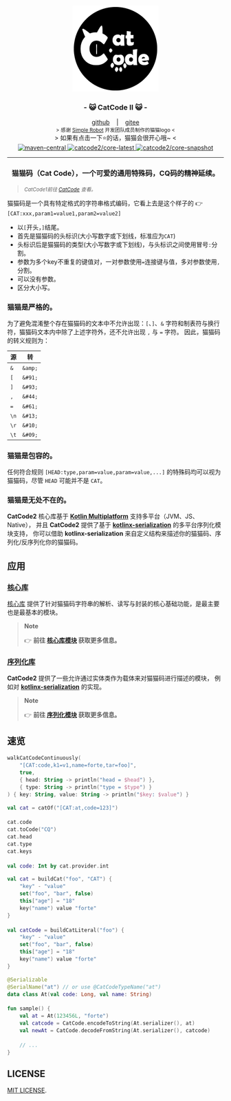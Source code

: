 <div align="center">
    <img src="./.catcode2/logo.png" alt="catcode logo"/>
    <h3>
        - 😺 CatCode Ⅱ 😺 -
    </h3>
    <span>
        <a href="https://github.com/ForteScarlet/CatCode2" target="_blank">github</a>
    </span> 
    &nbsp;&nbsp; | &nbsp;&nbsp;
    <span>
        <a href="https://gitee.com/ForteScarlet/CatCode2" target="_blank">gitee</a>
    </span> <br />
    <small> &gt; 感谢 <a href="https://github.com/ForteScarlet/simpler-robot" target="_blank">Simple Robot</a> 开发团队成员制作的猫猫logo &lt; </small> <br />
    &gt; 如果有点击一下⭐的话，猫猫会很开心哦~ &lt; <br />
    <a href="https://repo1.maven.org/maven2/love/forte/catcode2/" target="_blank" >
        <img src="https://img.shields.io/maven-central/v/love.forte.catcode2/catcode2-core" alt="maven-central" />
    </a>
    <a href="https://www.npmjs.com/package/@catcode2/core" target="_blank" >
            <img src="https://img.shields.io/npm/v/@catcode2/core/latest" alt="catcode2/core-latest" />
    </a>
    <a href="https://www.npmjs.com/package/@catcode2/core" target="_blank" >
        <img src="https://img.shields.io/npm/v/@catcode2/core/snapshot" alt="catcode2/core-snapshot" />
    </a>
</div>

*****

<div align="center">
    <h3>
        猫猫码（Cat Code），一个可爱的通用特殊码，CQ码的精神延续。
    </h3>
</div>   

> <small><i>CatCode1前往 [CatCode](https://github.com/ForteScarlet/CatCode) 查看。</i></small>

猫猫码是一个具有特定格式的字符串格式编码，它看上去是这个样子的 👉 `[CAT:xxx,param1=value1,param2=value2]`

- 以`[`开头，`]`结尾。
- 首先是猫猫码的头标识(大小写数字或下划线，标准应为`CAT`)
- 头标识后是猫猫码的类型(大小写数字或下划线)，与头标识之间使用冒号`:`分割。
- 参数为多个key不重复的键值对，一对参数使用`=`连接键与值，多对参数使用`,`分割。
- 可以没有参数。
- 区分大小写。

### **猫猫是严格的。**

为了避免混淆整个存在猫猫码的文本中不允许出现：`[`、`]`、`&`
字符和制表符与换行符，猫猫码文本内中除了上述字符外，还不允许出现 `,` 与 `=` 字符。
因此，猫猫码的转义规则为：

| 源    | 转       |
|------|---------|
| `&`  | `&amp;` |
| `[`  | `&#91;` |
| `]`  | `&#93;` |
| `,`  | `&#44;` |
| `=`  | `&#61;` |
| `\n` | `&#13;` |
| `\r` | `&#10;` |
| `\t` | `&#09;` |


### **猫猫是包容的。**

任何符合规则 `[HEAD:type,param=value,param=value,...]` 的特殊码均可以视为猫猫码，尽管 `HEAD` 可能并不是 `CAT`。

### **猫猫是无处不在的。**

**CatCode2** 核心库基于 [**Kotlin Multiplatform**](https://kotlinlang.org/docs/multiplatform.html) 支持多平台（JVM、JS、Native），
并且 **CatCode2** 提供了基于 [**kotlinx-serialization**](https://github.com/Kotlin/kotlinx.serialization) 的多平台序列化模块支持，
你可以借助 **kotlinx-serialization** 来自定义结构来描述你的猫猫码、序列化/反序列化你的猫猫码。

## 应用

### [核心库](catcode2-core)

[核心库](catcode2-core) 提供了针对猫猫码字符串的解析、读写与封装的核心基础功能，是最主要也是最基本的模块。

> **Note**
> 
> 👉 **前往 [核心库模块](catcode2-core) 获取更多信息。**

### [序列化库](catcode2-serialization)

**CatCode2** 提供了一些允许通过实体类作为载体来对猫猫码进行描述的模块，
例如对 [**kotlinx-serialization**](https://github.com/Kotlin/kotlinx.serialization) 的实现。

> **Note**
> 
> 👉 **前往 [序列化模块](catcode2-serialization) 获取更多信息。**


## 速览

```kotlin
walkCatCodeContinuously(
    "[CAT:code,k1=v1,name=forte,tar=foo]",
    true,
    { head: String -> println("head = $head") },
    { type: String -> println("type = $type") }
) { key: String, value: String -> println("$key: $value") }
```

```kotlin
val cat = catOf("[CAT:at,code=123]")

cat.code
cat.toCode("CQ")
cat.head
cat.type
cat.keys

val code: Int by cat.provider.int
```

```kotlin
val cat = buildCat("foo", "CAT") {
    "key" - "value"
    set("foo", "bar", false)
    this["age"] = "18"
    key("name") value "forte"
}

val catCode = buildCatLiteral("foo") {
    "key" - "value"
    set("foo", "bar", false)
    this["age"] = "18"
    key("name") value "forte"
}
```


```kotlin
@Serializable
@SerialName("at") // or use @CatCodeTypeName("at")
data class At(val code: Long, val name: String)

fun sample() {
    val at = At(123456L, "forte")
    val catcode = CatCode.encodeToString(At.serializer(), at)
    val newAt = CatCode.decodeFromString(At.serializer(), catcode)
    
    // ...
}
```

## LICENSE

[MIT LICENSE](LICENSE).
